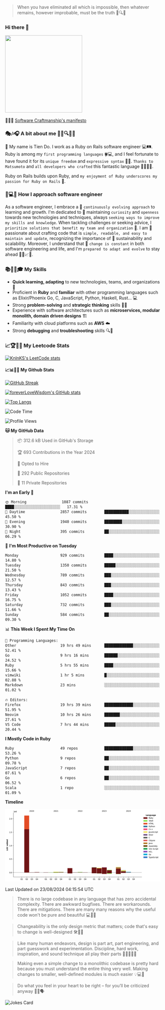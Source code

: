 > When you have eliminated all which is impossible, then whatever remains, however improbable, must be the truth 🤔🔍💡
### Hi there 👋

<!--
**foreverLoveWisdom/foreverLoveWisdom** is a ✨ _special_ ✨ repository because its `README.md` (this file) appears on your GitHub profile.

Here are some ideas to get you started:

- 🔭 I’m currently working on ...
- 🌱 I’m currently learning ...
- 👯 I’m looking to collaborate on ...
- 🤔 I’m looking for help with ...
- 💬 Ask me about ...
- 📫 How to reach me: ...
- 😄 Pronouns: ...
- ⚡ Fun fact: ...
-->

<img src="https://codecondo.com/wp-content/uploads/2017/09/railslogo.png" width="250" height="250">

 📜🔨🌟 [Software Craftmanship's manifesto](http://manifesto.softwarecraftsmanship.org/)

### 🎭🎶🎧 A bit about me 🕵️‍♀️🔍🕵️‍♂️
👋 My name is Tien Do. I work as a Ruby on Rails software engineer 💻🛤️. Ruby is among my `first programming languages` 🍀💻, and I feel fortunate to have found it for its `unique freedom` and `expressive syntax` 🤗💬. `Thanks to Matsumoto` and `all developers who crafted` this fantastic language 🙏👨‍💻🌟.

Ruby on Rails builds upon Ruby, and `my enjoyment of Ruby underscores my passion for Ruby on Rails` 🤩.

### 🤔💻🔨 How I approach software engineer
As a software engineer, I embrace a 🔄 `continuously evolving approach` to learning and growth. I'm dedicated to 🤔 maintaining `curiosity` and `openness` towards new technologies and techniques, always `seeking ways to improve my skills and knowledge`. When tackling challenges or seeking advice, I `prioritize solutions that benefit my team and organization` 👥. I am 🎉 passionate about crafting code that is `simple, readable, and easy to maintain and update`, recognizing the importance of 🌱 sustainability and scalability. Moreover, I understand that 🌊 `change is constant` in both software engineering and life, and I'm `prepared to adapt and evolve` to stay ahead 🏃‍♂️📈🔄.

### 📚🧑‍💻🎓 My Skills
- **Quick learning, adapting** to new technologies, teams, and organizations 🚀
- Proficient in **Ruby** and **familiar** with other programming languages such as Elixir/Phoenix Go, C, JavaScript, Python, Haskell, Rust... 💻
- Strong **problem-solving** and **strategic thinking** skills 🤔💡
- Experience with software architectures such as **microservices, modular monolith, domain driven designs** 🏗️
- Familiarity with cloud platforms such as **AWS** ☁️ 
- Strong **debugging** and **troubleshooting** skills 🔍🐞


### 📈🏆🧑‍💻 My Leetcode Stats
[![KnlnKS's LeetCode stats](https://leetcode-stats-six.vercel.app/?username=foreverLoveWisdom&theme=dark)](https://github.com/KnlnKS/leetcode-stats)

#### 📈📊👨‍💻  My Github Stats

[![GitHub Streak](https://github-readme-streak-stats.herokuapp.com/?user=foreverLoveWisdom&theme=dracula)](https://git.io/streak-stats)
&nbsp;
&nbsp;

[![foreverLoveWisdom's GitHub stats](https://github-readme-stats.vercel.app/api?username=foreverLoveWisdom&show_icons=true&theme=react&count_private=true)](https://github.com/anuraghazra/github-readme-stats)

[![Top Langs](https://github-readme-stats.vercel.app/api/top-langs/?username=foreverLoveWisdom&show_icons=true&theme=vue-dark)](https://github.com/anuraghazra/github-readme-stats)

<!--START_SECTION:waka-->
![Code Time](http://img.shields.io/badge/Code%20Time-3%2C165%20hrs%2026%20mins-blue)

![Profile Views](http://img.shields.io/badge/Profile%20Views-0-blue)

**🐱 My GitHub Data** 

> 📦 312.6 kB Used in GitHub's Storage 
 > 
> 🏆 693 Contributions in the Year 2024
 > 
> 💼 Opted to Hire
 > 
> 📜 292 Public Repositories 
 > 
> 🔑 11 Private Repositories 
 > 
**I'm an Early 🐤** 

```text
🌞 Morning                1087 commits        ████░░░░░░░░░░░░░░░░░░░░░   17.31 % 
🌆 Daytime                2857 commits        ███████████░░░░░░░░░░░░░░   45.50 % 
🌃 Evening                1940 commits        ████████░░░░░░░░░░░░░░░░░   30.90 % 
🌙 Night                  395 commits         ██░░░░░░░░░░░░░░░░░░░░░░░   06.29 % 
```
📅 **I'm Most Productive on Tuesday** 

```text
Monday                   929 commits         ████░░░░░░░░░░░░░░░░░░░░░   14.80 % 
Tuesday                  1350 commits        █████░░░░░░░░░░░░░░░░░░░░   21.50 % 
Wednesday                789 commits         ███░░░░░░░░░░░░░░░░░░░░░░   12.57 % 
Thursday                 843 commits         ███░░░░░░░░░░░░░░░░░░░░░░   13.43 % 
Friday                   1052 commits        ████░░░░░░░░░░░░░░░░░░░░░   16.75 % 
Saturday                 732 commits         ███░░░░░░░░░░░░░░░░░░░░░░   11.66 % 
Sunday                   584 commits         ██░░░░░░░░░░░░░░░░░░░░░░░   09.30 % 
```


📊 **This Week I Spent My Time On** 

```text
💬 Programming Languages: 
Other                    19 hrs 49 mins      █████████████░░░░░░░░░░░░   52.41 % 
Go                       9 hrs 16 mins       ██████░░░░░░░░░░░░░░░░░░░   24.52 % 
Ruby                     5 hrs 55 mins       ████░░░░░░░░░░░░░░░░░░░░░   15.66 % 
vimwiki                  1 hr 5 mins         █░░░░░░░░░░░░░░░░░░░░░░░░   02.88 % 
Markdown                 23 mins             ░░░░░░░░░░░░░░░░░░░░░░░░░   01.02 % 

🔥 Editors: 
Firefox                  19 hrs 39 mins      █████████████░░░░░░░░░░░░   51.95 % 
Neovim                   10 hrs 26 mins      ███████░░░░░░░░░░░░░░░░░░   27.61 % 
VS Code                  7 hrs 44 mins       █████░░░░░░░░░░░░░░░░░░░░   20.44 % 
```

**I Mostly Code in Ruby** 

```text
Ruby                     49 repos            █████████████░░░░░░░░░░░░   53.26 % 
Python                   9 repos             ██░░░░░░░░░░░░░░░░░░░░░░░   09.78 % 
JavaScript               7 repos             ██░░░░░░░░░░░░░░░░░░░░░░░   07.61 % 
Go                       6 repos             ██░░░░░░░░░░░░░░░░░░░░░░░   06.52 % 
Scala                    1 repo              ░░░░░░░░░░░░░░░░░░░░░░░░░   01.09 % 
```



**Timeline**

![Lines of Code chart](https://raw.githubusercontent.com/foreverLoveWisdom/foreverLoveWisdom/main/assets/bar_graph.png)


 Last Updated on 23/08/2024 04:15:54 UTC
<!--END_SECTION:waka-->


> There is no large codebase in any language that has zero accidental complexity. There are awkward bugfixes. There are workarounds. There are mitigations.
> There are many many reasons why the useful code won't be pure and beautiful 💻🐞🤔

> Changeability is the only design metric that matters; code that's easy to change is well-designed 🛠️🔄🎨

> Like many human endeavors, design is part art, part engineering, and part guesswork and experimentation. Discipline, hard work, inspiration, and sound technique all play their parts 🎨🧑‍💻🔬🧪

> Mak­ing even a sim­ple change to a mono­lith­ic code­base is pret­ty hard because you must under­stand the entire thing very well. Mak­ing changes to small­er, well-defined mod­ules is much easier 💡💻🤔
 
 > Do what you feel in your heart to be right – for you’ll be criticized anyway 💖🙏🗣️ 
 
![Jokes Card](https://readme-jokes.vercel.app/api)
